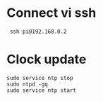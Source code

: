 # Connect vi ssh

     ssh pi@192.168.0.2

# Clock update 

    sudo service ntp stop
    sudo ntpd -gq
    sudo service ntp start
